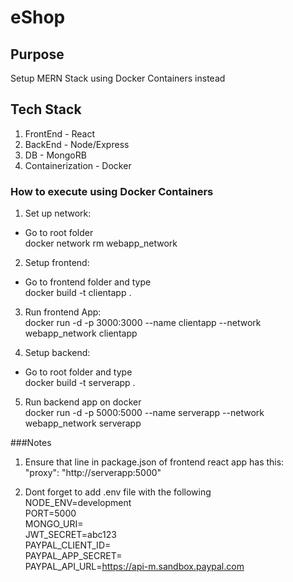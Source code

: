 # eShop

## Purpose

Setup MERN Stack using Docker Containers instead

## Tech Stack

1. FrontEnd - React
2. BackEnd - Node/Express
3. DB - MongoRB
4. Containerization - Docker

### How to execute using Docker Containers

1. Set up network: <br />

- Go to root folder <br />
  docker network rm webapp_network <br />

2. Setup frontend: <br />

- Go to frontend folder and type <br />
  docker build -t clientapp . <br />

3. Run frontend App: <br />
   docker run -d -p 3000:3000 --name clientapp --network webapp_network clientapp <br />

4. Setup backend: <br />

- Go to root folder and type <br />
  docker build -t serverapp . <br />

5. Run backend app on docker <br />
   docker run -d -p 5000:5000 --name serverapp --network webapp_network serverapp <br />

###Notes

1. Ensure that line in package.json of frontend react app has this: <br />
   "proxy": "http://serverapp:5000" <br />

2. Dont forget to add .env file with the following <br />
   NODE_ENV=development <br />
   PORT=5000 <br />
   MONGO_URI= <br />
   JWT_SECRET=abc123 <br />
   PAYPAL_CLIENT_ID= <br />
   PAYPAL_APP_SECRET= <br />
   PAYPAL_API_URL=https://api-m.sandbox.paypal.com <br />

